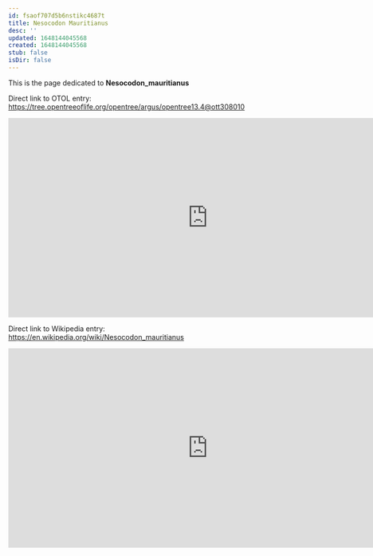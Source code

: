 ```yaml
---
id: fsaof707d5b6nstikc4687t
title: Nesocodon Mauritianus
desc: ''
updated: 1648144045568
created: 1648144045568
stub: false
isDir: false
---
```

This is the page dedicated to **Nesocodon_mauritianus**


Direct link to OTOL entry: https://tree.opentreeoflife.org/opentree/argus/opentree13.4@ott308010



<html>
    <body>
    <iframe src="https://tree.opentreeoflife.org/opentree/argus/opentree13.4@ott308010"
    width="800" height="400" frameborder="0" allowfullscreen> </iframe>
    </body>
</html>
    


Direct link to Wikipedia entry: https://en.wikipedia.org/wiki/Nesocodon_mauritianus



<html>
    <body>
    <iframe src="https://en.wikipedia.org/wiki/Nesocodon_mauritianus"
    width="800" height="400" frameborder="0" allowfullscreen> </iframe>
    </body>
</html>
    
